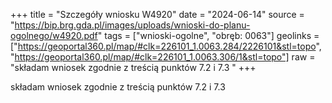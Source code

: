 +++
title = "Szczegóły wniosku W4920"
date = "2024-06-14"
source = "https://bip.brg.gda.pl/images/uploads/wnioski-do-planu-ogolnego/w4920.pdf"
tags = ["wnioski-ogolne", "obręb: 0063"]
geolinks = ["https://geoportal360.pl/map/#clk=226101_1.0063.284/2226101&stl=topo", "https://geoportal360.pl/map/#clk=226101_1.0063.306/1&stl=topo"]
raw = "składam wniosek zgodnie z treścią punktów 7.2 i 7.3 "
+++

składam wniosek zgodnie z treścią punktów 7.2 i 7.3



